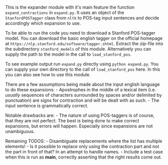 This is the expander module with it's main feature the function
`expand_contractions` in `expand.py`. It uses an object of the
`StanfordPOSTagger` class from `nltk` to POS-tag input sentences and
decide accordingly which expansion to use.

To be able to run the code you need to download a Stanford POS-tagger
model. You can download the basic english tagger on the official
homepage at `https://nlp.stanford.edu/software/tagger.shtml`. Extract
the zip-file into the subdirectory `stanford_models` of this module.
Alternatively you can supply the path to the model in the call to
`load_stanford_pos`.

To see example output run `expand.py` directly using `python expand.py`.
You can supply your own directory to the call of `load_stanford_pos`
here. In this you can also see how to use this module.

There are a few assumptions being made about the input english language
to do these expansions:
    - Apostrophes in the middle of a lexical item (i.e. *usually*
          sequences of characters surrounded by spaces and/or delimited 
          by punctuation) are signs for contraction and will be dealt
          with as such.
    - The input sentence is grammatically correct.

Notable drawbacks are:
    - The nature of using POS-taggers is of course, that they are
          not perfect. The best is being done to make correct
          expansions, but errors will happen. Especially since
          expansions are not unambiguous.

Remaining TODOS:
    - Disambiguate replacements where the list has multiple elements!
    - Is it possible to replace only using the contraction part and not
      the part in front of that? In an attempt to handle names.
    - Include a test case when this is run as __main__, correctly
      asserting that the right results come out.
